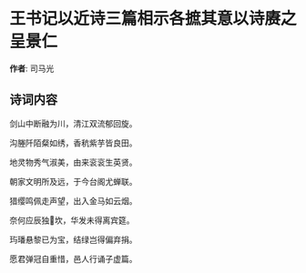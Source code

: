 # 王书记以近诗三篇相示各摭其意以诗赓之 呈景仁

**作者**: 司马光

## 诗词内容

剑山中断融为川，清江双流郁回旋。

沟塍阡陌粲如绣，香秔紫芋皆良田。

地灵物秀气淑美，由来衮衮生英贤。

朝家文明所及远，于今台阁尤蝉联。

猎缨鸣佩走声望，出入金马如云烟。

奈何应辰独𡒄坎，华发未得离宾筵。

玙璠悬黎已为宝，结绿岂得偏弃捐。

愿君弹冠自重惜，邑人行诵子虚篇。

